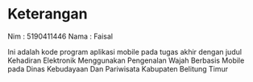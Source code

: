 # Keterangan

Nim : 5190411446
Nama : Faisal

Ini adalah kode program aplikasi mobile pada tugas akhir dengan judul Kehadiran Elektronik Menggunakan Pengenalan Wajah Berbasis Mobile pada Dinas Kebudayaan Dan Pariwisata Kabupaten Belitung Timur
